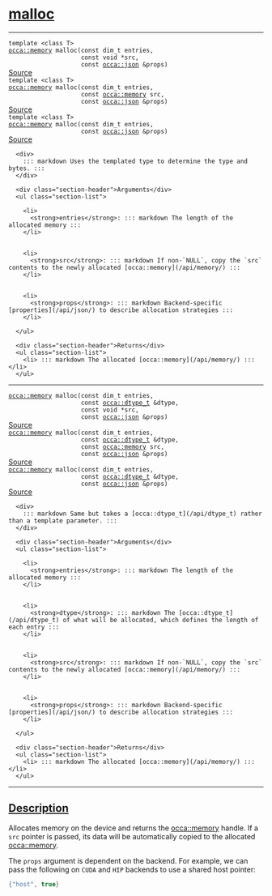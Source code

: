 
<h1 id="malloc">
 <a href="#/api/device/malloc" class="anchor">
   <span>malloc</span>
  </a>
</h1>

<div class="signature">

<hr>

  <div class="definition-container">
    <div class="definition">
      <code><span class="token keyword">template</span> <<span class="token keyword">class</span> <span class="token keyword">T</span>>
<a href="#/api/memory/">occa::memory</a> malloc(<span class="token keyword">const</span> <span class="token keyword">dim_t</span> entries,
                    <span class="token keyword">const</span> <span class="token keyword">void</span> *src,
                    <span class="token keyword">const</span> <a href="#/api/json/">occa::json</a> &props)</code>
      <div class="flex-spacing"></div>
      <a href="https://github.com/libocca/occa/blob/f8dbf4d2/include/occa/core/device.hpp#L576" target="_blank">Source</a>
    </div>
    
  </div>

  <div class="definition-container">
    <div class="definition">
      <code><span class="token keyword">template</span> <<span class="token keyword">class</span> <span class="token keyword">T</span>>
<a href="#/api/memory/">occa::memory</a> malloc(<span class="token keyword">const</span> <span class="token keyword">dim_t</span> entries,
                    <span class="token keyword">const</span> <a href="#/api/memory/">occa::memory</a> src,
                    <span class="token keyword">const</span> <a href="#/api/json/">occa::json</a> &props)</code>
      <div class="flex-spacing"></div>
      <a href="https://github.com/libocca/occa/blob/f8dbf4d2/include/occa/core/device.hpp#L584" target="_blank">Source</a>
    </div>
    
  </div>

  <div class="definition-container">
    <div class="definition">
      <code><span class="token keyword">template</span> <<span class="token keyword">class</span> <span class="token keyword">T</span>>
<a href="#/api/memory/">occa::memory</a> malloc(<span class="token keyword">const</span> <span class="token keyword">dim_t</span> entries,
                    <span class="token keyword">const</span> <a href="#/api/json/">occa::json</a> &props)</code>
      <div class="flex-spacing"></div>
      <a href="https://github.com/libocca/occa/blob/f8dbf4d2/include/occa/core/device.hpp#L592" target="_blank">Source</a>
    </div>
    <div class="description">

      <div>
        ::: markdown Uses the templated type to determine the type and bytes. :::
      </div>

      <div class="section-header">Arguments</div>
      <ul class="section-list">
          
        <li>
          <strong>entries</strong>: ::: markdown The length of the allocated memory :::
        </li>


        <li>
          <strong>src</strong>: ::: markdown If non-`NULL`, copy the `src` contents to the newly allocated [occa::memory](/api/memory/) :::
        </li>


        <li>
          <strong>props</strong>: ::: markdown Backend-specific [properties](/api/json/) to describe allocation strategies :::
        </li>

      </ul>

      <div class="section-header">Returns</div>
      <ul class="section-list">
        <li> ::: markdown The allocated [occa::memory](/api/memory/) ::: </li>
      </ul>
</div>
  </div>

<hr>

  <div class="definition-container">
    <div class="definition">
      <code><a href="#/api/memory/">occa::memory</a> malloc(<span class="token keyword">const</span> <span class="token keyword">dim_t</span> entries,
                    <span class="token keyword">const</span> <a href="#/api/dtype_t">occa::dtype_t</a> &dtype,
                    <span class="token keyword">const</span> <span class="token keyword">void</span> *src,
                    <span class="token keyword">const</span> <a href="#/api/json/">occa::json</a> &props)</code>
      <div class="flex-spacing"></div>
      <a href="https://github.com/libocca/occa/blob/f8dbf4d2/include/occa/core/device.hpp#L616" target="_blank">Source</a>
    </div>
    
  </div>

  <div class="definition-container">
    <div class="definition">
      <code><a href="#/api/memory/">occa::memory</a> malloc(<span class="token keyword">const</span> <span class="token keyword">dim_t</span> entries,
                    <span class="token keyword">const</span> <a href="#/api/dtype_t">occa::dtype_t</a> &dtype,
                    <span class="token keyword">const</span> <a href="#/api/memory/">occa::memory</a> src,
                    <span class="token keyword">const</span> <a href="#/api/json/">occa::json</a> &props)</code>
      <div class="flex-spacing"></div>
      <a href="https://github.com/libocca/occa/blob/f8dbf4d2/include/occa/core/device.hpp#L624" target="_blank">Source</a>
    </div>
    
  </div>

  <div class="definition-container">
    <div class="definition">
      <code><a href="#/api/memory/">occa::memory</a> malloc(<span class="token keyword">const</span> <span class="token keyword">dim_t</span> entries,
                    <span class="token keyword">const</span> <a href="#/api/dtype_t">occa::dtype_t</a> &dtype,
                    <span class="token keyword">const</span> <a href="#/api/json/">occa::json</a> &props)</code>
      <div class="flex-spacing"></div>
      <a href="https://github.com/libocca/occa/blob/f8dbf4d2/include/occa/core/device.hpp#L632" target="_blank">Source</a>
    </div>
    <div class="description">

      <div>
        ::: markdown Same but takes a [occa::dtype_t](/api/dtype_t) rather than a template parameter. :::
      </div>

      <div class="section-header">Arguments</div>
      <ul class="section-list">
          
        <li>
          <strong>entries</strong>: ::: markdown The length of the allocated memory :::
        </li>


        <li>
          <strong>dtype</strong>: ::: markdown The [occa::dtype_t](/api/dtype_t) of what will be allocated, which defines the length of each entry :::
        </li>


        <li>
          <strong>src</strong>: ::: markdown If non-`NULL`, copy the `src` contents to the newly allocated [occa::memory](/api/memory/) :::
        </li>


        <li>
          <strong>props</strong>: ::: markdown Backend-specific [properties](/api/json/) to describe allocation strategies :::
        </li>

      </ul>

      <div class="section-header">Returns</div>
      <ul class="section-list">
        <li> ::: markdown The allocated [occa::memory](/api/memory/) ::: </li>
      </ul>
</div>
  </div>

  <hr>
</div>


<h2 id="description">
 <a href="#/api/device/malloc?id=description" class="anchor">
   <span>Description</span>
  </a>
</h2>

Allocates memory on the device and returns the [occa::memory](/api/memory/) handle.
If a `src` pointer is passed, its data will be automatically copied to the allocated [occa::memory](/api/memory/).

The `props` argument is dependent on the backend.
For example, we can pass the following on `CUDA` and `HIP` backends to use a shared host pointer:

```cpp
{"host", true}
```
